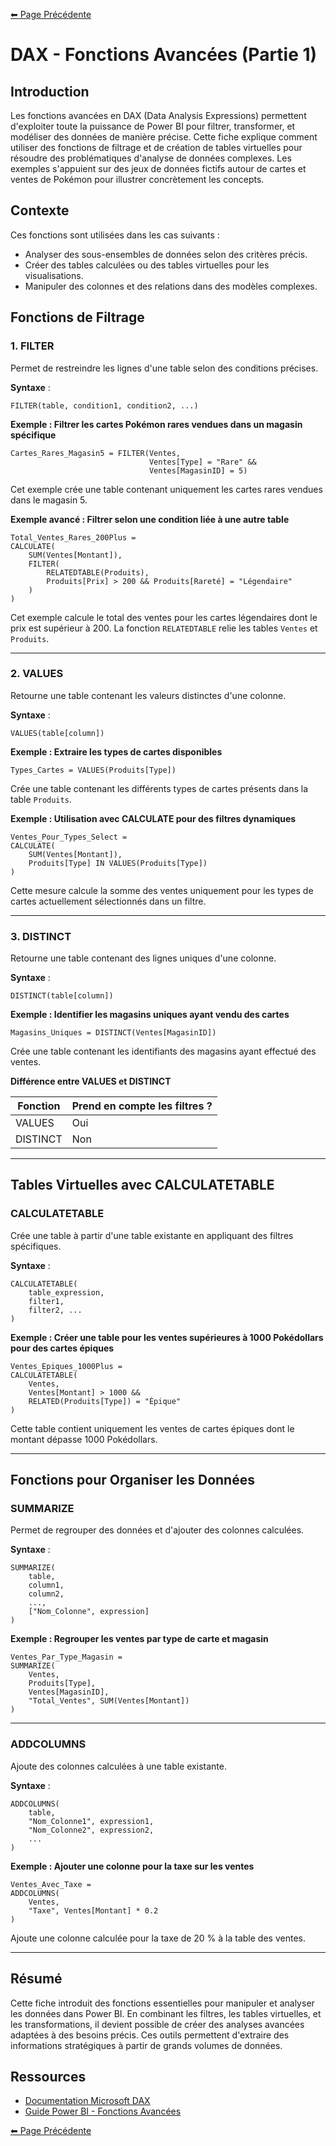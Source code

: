 [⬅ Page Précédente](../README.md)

# DAX - Fonctions Avancées (Partie 1)

## Introduction

Les fonctions avancées en DAX (Data Analysis Expressions) permettent d'exploiter toute la puissance de Power BI pour filtrer, transformer, et modéliser des données de manière précise. Cette fiche explique comment utiliser des fonctions de filtrage et de création de tables virtuelles pour résoudre des problématiques d'analyse de données complexes. Les exemples s'appuient sur des jeux de données fictifs autour de cartes et ventes de Pokémon pour illustrer concrètement les concepts.

## Contexte

Ces fonctions sont utilisées dans les cas suivants :
- Analyser des sous-ensembles de données selon des critères précis.
- Créer des tables calculées ou des tables virtuelles pour les visualisations.
- Manipuler des colonnes et des relations dans des modèles complexes.

## Fonctions de Filtrage

### 1. FILTER

Permet de restreindre les lignes d'une table selon des conditions précises.

**Syntaxe** :
```DAX
FILTER(table, condition1, condition2, ...)
```

**Exemple : Filtrer les cartes Pokémon rares vendues dans un magasin spécifique**
```DAX
Cartes_Rares_Magasin5 = FILTER(Ventes,
                               Ventes[Type] = "Rare" &&
                               Ventes[MagasinID] = 5)
```

Cet exemple crée une table contenant uniquement les cartes rares vendues dans le magasin 5.

**Exemple avancé : Filtrer selon une condition liée à une autre table**
```DAX
Total_Ventes_Rares_200Plus =
CALCULATE(
    SUM(Ventes[Montant]),
    FILTER(
        RELATEDTABLE(Produits),
        Produits[Prix] > 200 && Produits[Rareté] = "Légendaire"
    )
)
```
Cet exemple calcule le total des ventes pour les cartes légendaires dont le prix est supérieur à 200. La fonction `RELATEDTABLE` relie les tables `Ventes` et `Produits`.

---

### 2. VALUES

Retourne une table contenant les valeurs distinctes d'une colonne.

**Syntaxe** :
```DAX
VALUES(table[column])
```

**Exemple : Extraire les types de cartes disponibles**
```DAX
Types_Cartes = VALUES(Produits[Type])
```
Crée une table contenant les différents types de cartes présents dans la table `Produits`.

**Exemple : Utilisation avec CALCULATE pour des filtres dynamiques**
```DAX
Ventes_Pour_Types_Select =
CALCULATE(
    SUM(Ventes[Montant]),
    Produits[Type] IN VALUES(Produits[Type])
)
```
Cette mesure calcule la somme des ventes uniquement pour les types de cartes actuellement sélectionnés dans un filtre.

---

### 3. DISTINCT

Retourne une table contenant des lignes uniques d'une colonne.

**Syntaxe** :
```DAX
DISTINCT(table[column])
```

**Exemple : Identifier les magasins uniques ayant vendu des cartes**
```DAX
Magasins_Uniques = DISTINCT(Ventes[MagasinID])
```
Crée une table contenant les identifiants des magasins ayant effectué des ventes.

**Différence entre VALUES et DISTINCT**

| Fonction   | Prend en compte les filtres ? |
|------------|-------------------------------|
| VALUES     | Oui                           |
| DISTINCT   | Non                           |

---

## Tables Virtuelles avec CALCULATETABLE

### CALCULATETABLE

Crée une table à partir d'une table existante en appliquant des filtres spécifiques.

**Syntaxe** :
```DAX
CALCULATETABLE(
    table_expression,
    filter1,
    filter2, ...
)
```

**Exemple : Créer une table pour les ventes supérieures à 1000 Pokédollars pour des cartes épiques**
```DAX
Ventes_Epiques_1000Plus =
CALCULATETABLE(
    Ventes,
    Ventes[Montant] > 1000 &&
    RELATED(Produits[Type]) = "Épique"
)
```
Cette table contient uniquement les ventes de cartes épiques dont le montant dépasse 1000 Pokédollars.

---

## Fonctions pour Organiser les Données

### SUMMARIZE

Permet de regrouper des données et d'ajouter des colonnes calculées.

**Syntaxe** :
```DAX
SUMMARIZE(
    table,
    column1,
    column2,
    ...,
    ["Nom_Colonne", expression]
)
```

**Exemple : Regrouper les ventes par type de carte et magasin**
```DAX
Ventes_Par_Type_Magasin =
SUMMARIZE(
    Ventes,
    Produits[Type],
    Ventes[MagasinID],
    "Total_Ventes", SUM(Ventes[Montant])
)
```

---

### ADDCOLUMNS

Ajoute des colonnes calculées à une table existante.

**Syntaxe** :
```DAX
ADDCOLUMNS(
    table,
    "Nom_Colonne1", expression1,
    "Nom_Colonne2", expression2,
    ...
)
```

**Exemple : Ajouter une colonne pour la taxe sur les ventes**
```DAX
Ventes_Avec_Taxe =
ADDCOLUMNS(
    Ventes,
    "Taxe", Ventes[Montant] * 0.2
)
```
Ajoute une colonne calculée pour la taxe de 20 % à la table des ventes.

---

## Résumé

Cette fiche introduit des fonctions essentielles pour manipuler et analyser les données dans Power BI. En combinant les filtres, les tables virtuelles, et les transformations, il devient possible de créer des analyses avancées adaptées à des besoins précis. Ces outils permettent d'extraire des informations stratégiques à partir de grands volumes de données.

## Ressources

- [Documentation Microsoft DAX](https://learn.microsoft.com/en-us/dax/)
- [Guide Power BI - Fonctions Avancées](https://docs.microsoft.com/fr-fr/power-bi/)

[⬅ Page Précédente](../README.md)